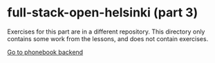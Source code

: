 # full-stack-open-helsinki (part 3)
Exercises for this part are in a different repository. This directory only contains some work from the lessons, and does not contain exercises.

[Go to phonebook backend](https://github.com/faqro/full-stack-open-helsinki-backend)